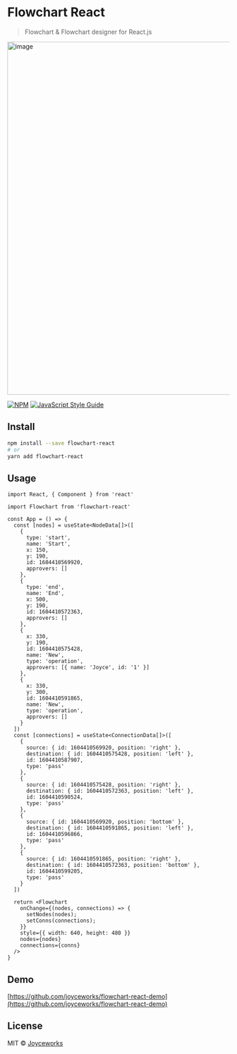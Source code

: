 # Flowchart React

> Flowchart &amp; Flowchart designer for React.js

<img width="800" alt="image" src="https://user-images.githubusercontent.com/5696485/154805805-b8967cea-a4ff-45e1-acf2-524ae1150dd3.png">

[![NPM](https://img.shields.io/npm/v/flowchart-react.svg)](https://www.npmjs.com/package/flowchart-react) [![JavaScript Style Guide](https://img.shields.io/badge/code_style-standard-brightgreen.svg)](https://standardjs.com)

## Install

```bash
npm install --save flowchart-react
# or
yarn add flowchart-react
```

## Usage

```tsx
import React, { Component } from 'react'

import Flowchart from 'flowchart-react'

const App = () => {
  const [nodes] = useState<NodeData[]>([
    {
      type: 'start',
      name: 'Start',
      x: 150,
      y: 190,
      id: 1604410569920,
      approvers: []
    },
    {
      type: 'end',
      name: 'End',
      x: 500,
      y: 190,
      id: 1604410572363,
      approvers: []
    },
    {
      x: 330,
      y: 190,
      id: 1604410575428,
      name: 'New',
      type: 'operation',
      approvers: [{ name: 'Joyce', id: '1' }]
    },
    {
      x: 330,
      y: 300,
      id: 1604410591865,
      name: 'New',
      type: 'operation',
      approvers: []
    }
  ])
  const [connections] = useState<ConnectionData[]>([
    {
      source: { id: 1604410569920, position: 'right' },
      destination: { id: 1604410575428, position: 'left' },
      id: 1604410587907,
      type: 'pass'
    },
    {
      source: { id: 1604410575428, position: 'right' },
      destination: { id: 1604410572363, position: 'left' },
      id: 1604410590524,
      type: 'pass'
    },
    {
      source: { id: 1604410569920, position: 'bottom' },
      destination: { id: 1604410591865, position: 'left' },
      id: 1604410596866,
      type: 'pass'
    },
    {
      source: { id: 1604410591865, position: 'right' },
      destination: { id: 1604410572363, position: 'bottom' },
      id: 1604410599205,
      type: 'pass'
    }
  ])

  return <Flowchart
    onChange={(nodes, connections) => {
      setNodes(nodes);
      setConns(connections);
    }}
    style={{ width: 640, height: 480 }}
    nodes={nodes}
    connections={conns}
  />
}
```

## Demo

[https://github.com/joyceworks/flowchart-react-demo](https://github.com/joyceworks/flowchart-react-demo)

## License

MIT © [Joyceworks](https://github.com/joyceworks)
